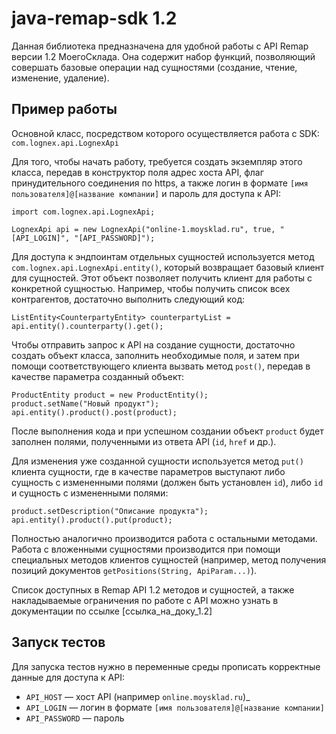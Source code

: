 # java-remap-sdk 1.2

Данная библиотека предназначена для удобной работы с API Remap версии 1.2 МоегоСклада. Она содержит набор функций, позволяющий совершать базовые операции над сущностями (создание, чтение, изменение, удаление).

## Пример работы

Основной класс, посредством которого осуществляется работа с SDK: `com.lognex.api.LognexApi`

Для того, чтобы начать работу, требуется создать экземпляр этого класса, передав в конструктор поля адрес хоста API, флаг принудительного соединения по https, а также логин в формате `[имя пользователя]@[название компании]` и пароль для доступа к API:

```
import com.lognex.api.LognexApi;

LognexApi api = new LognexApi("online-1.moysklad.ru", true, "[API_LOGIN]", "[API_PASSWORD]");
```

Для доступа к эндпоинтам отдельных сущностей используется метод ```com.lognex.api.LognexApi.entity()```, который возвращает базовый клиент для сущностей. Этот объект позволяет получить клиент для работы с конкретной сущностью. Например, чтобы получить список всех контрагентов, достаточно выполнить следующий код:

```
ListEntity<CounterpartyEntity> counterpartyList = api.entity().counterparty().get();
```

Чтобы отправить запрос к API на создание сущности, достаточно создать объект класса, заполнить необходимые поля, и затем при помощи соответствующего клиента вызвать метод `post()`, передав в качестве параметра созданный объект:

```
ProductEntity product = new ProductEntity();
product.setName("Новый продукт");
api.entity().product().post(product);
```

После выполнения кода и при успешном создании объект `product` будет заполнен полями, полученными из ответа API (`id`, `href` и др.). 

Для изменения уже созданной сущности используется метод `put()` клиента сущности, где в качестве параметров выступают либо сущность с измененными полями (должен быть установлен `id`), либо `id` и сущность с измененными полями:

```
product.setDescription("Описание продукта");
api.entity().product().put(product);
```

Полностью аналогично производится работа с остальными методами. Работа с вложенными сущностями производится при помощи специальных методов клиентов сущностей (например, метод получения позиций документов `getPositions(String, ApiParam...)`).

Список доступных в Remap API 1.2 методов и сущностей, а также накладываемые ограничения по работе с API можно узнать в документации по ссылке [ссылка_на_доку_1.2]

## Запуск тестов

Для запуска тестов нужно в переменные среды прописать корректные данные для доступа к API:  
* `API_HOST` — хост API (например `online.moysklad.ru`)_
* `API_LOGIN` — логин в формате `[имя пользователя]@[название компании]`
* `API_PASSWORD` — пароль